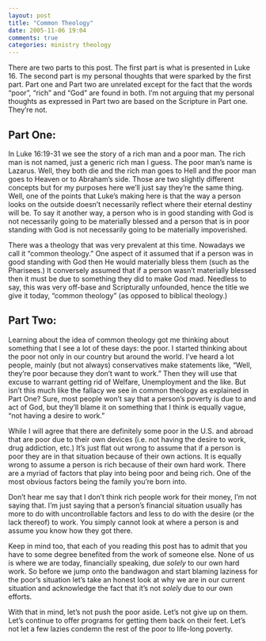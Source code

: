 ```yaml
---
layout: post
title: "Common Theology"
date: 2005-11-06 19:04
comments: true
categories: ministry theology
---
```


There are two parts to this post.  The first part is what is presented in Luke 16.  The second part is my personal thoughts that were sparked by the first part.  Part one and Part two are unrelated except for the fact that the words &#8220;poor&#8221;, &#8220;rich&#8221; and &#8220;God&#8221; are found in both.  I&#8217;m not arguing that my personal thoughts as expressed in Part two are based on the Scripture in Part one.  They&#8217;re not.

## Part One:

In Luke 16:19-31 we see the story of a rich man and a poor man.  The rich man is not named, just a generic rich man I guess.  The poor man&#8217;s name is Lazarus.  Well, they both die and the rich man goes to Hell and the poor man goes to Heaven or to Abraham&#8217;s side.  Those are two slightly different concepts but for my purposes here we&#8217;ll just say they&#8217;re the same thing.  Well, one of the points that Luke&#8217;s making here is that the way a person looks on the outside doesn&#8217;t necessarily reflect where their eternal destiny will be.  To say it another way, a person who is in good standing with God is not necessarily going to be materially blessed and a person that is in poor standing with God is not necessarily going to be materially impoverished.

There was a theology that was very prevalent at this time.  Nowadays we call it &#8220;common theology.&#8221; One aspect of  it assumed that if a person was in good standing with God then He would materially bless them (such as the Pharisees.)  It conversely assumed that if a person wasn&#8217;t materially blessed then it must be due to something they did to make God mad.  Needless to say, this was very off-base and Scripturally unfounded, hence the title we give it today, &#8220;common theology&#8221; (as opposed to biblical theology.)

## Part Two:

Learning about the idea of common theology got me thinking about something that I see a lot of these days: the poor.  I started thinking about the poor not only in our country but around the world.  I&#8217;ve heard a lot people, mainly (but not always) conservatives make statements like, &#8220;Well, they&#8217;re poor because they don&#8217;t want to work.&#8221; Then they will use that excuse to warrant getting rid of Welfare, Unemployment and the like.  But isn&#8217;t this much like the fallacy we see in common theology as explained in Part One?  Sure, most people won&#8217;t say that a person&#8217;s poverty is due to and act of God, but they&#8217;ll blame it on something that I think is equally vague, &#8220;not having a desire to work.&#8221;

While I will agree that there are definitely some poor in the U.S. and abroad that are poor due to their own devices (i.e. not having the desire to work, drug addiction, etc.)  It&#8217;s just flat out wrong to assume that if a person is poor they are in that situation because of their own actions.  It is equally wrong to assume a person is rich because of their own hard work.  There are a myriad of factors that play into being poor and being rich.  One of the most obvious factors being the family you&#8217;re born into.

Don&#8217;t hear me say that I don&#8217;t think rich people work for their money, I&#8217;m not saying that.  I&#8217;m just saying that a person&#8217;s financial situation usually has more to do with uncontrollable factors and less to do with the desire (or the lack thereof) to work.  You simply cannot look at where a person is and assume you know how they got there.

Keep in mind too, that each of you reading this post has to admit that you have to some degree benefited from the work of someone else.  None of us is where we are today, financially speaking, due <em>solely</em> to our own hard work.  So before we jump onto the bandwagon and start blaming laziness for the poor&#8217;s situation let&#8217;s take an honest look at why we are in our current situation and acknowledge the fact that it&#8217;s not <em>solely</em> due to our own efforts.

With that in mind, let&#8217;s not push the poor aside.  Let&#8217;s not give up on them.  Let&#8217;s continue to offer programs for getting them back on their feet.  Let&#8217;s not let a few lazies condemn the rest of the poor to life-long poverty.